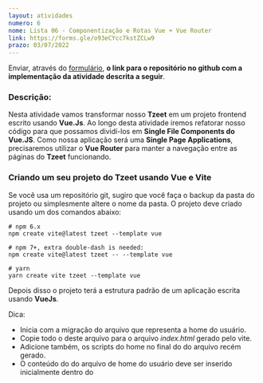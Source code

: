 ```yaml
---
layout: atividades
numero: 6
nome: Lista 06 - Componentização e Rotas Vue + Vue Router
link: https://forms.gle/o93eCYcc7kstZCLw9
prazo: 03/07/2022
---
```


Enviar, através do <a href="{{ page.link }}" target="_blank">formulário</a>, **o link para o repositório no github com a implementação da atividade descrita a seguir**. 

### Descrição:

Nesta atividade vamos transformar nosso **Tzeet** em um projeto frontend escrito usando **Vue.Js**.
Ao longo desta atividade iremos refatorar nosso código para que possamos dividí-los em **Single File Components do Vue.JS**.
Como nossa aplicação será uma **Single Page Applications**, precisaremos utilizar o **Vue Router** para manter a navegação entre as páginas do **Tzeet** funcionando.

### Criando um seu projeto do Tzeet usando Vue e Vite

Se você usa um repositório git, sugiro que você faça o backup da pasta do projeto ou simplesmente altere o nome da pasta.
O projeto deve criado usando um dos comandos abaixo:

```
# npm 6.x
npm create vite@latest tzeet --template vue

# npm 7+, extra double-dash is needed:
npm create vite@latest tzeet -- --template vue

# yarn
yarn create vite tzeet --template vue
```

Depois disso o projeto terá a estrutura padrão de um aplicação escrita usando **VueJs**.

<span class="label label-green">Dica:</span>

- Inicia com a migração do arquivo que representa a home do usuário.
- Copie todo o *<head>* deste arquivo para o arquivo *index.html*  gerado pelo vite. 
- Adicione também, os scripts do home no final do *<body>* do arquivo recém gerado. 
- O conteúdo do  *<body>* do arquivo de home do usuário deve ser inserido inicialmente dentro do *<template>* do arquivo *App.vue* gerado pelo vite.

Pronto, depois desse passo a página home do usuário deve estar totalmente funcional utilizando a estrutura do projeto Vue.
O próximo passo é começar a **componentização do Tzeeter**.

### Componentizando

Durante esta tarefa você deverá *quebrar* a interface do usuário do **Tzeet** em componentes (building block). Desta forma, as páginas do Tzeet,
serão descritas por meios do componentes que juntos a tornam funcional. Elementos que se repetem em uma página são os principais candidatos a se tornarem componentes.
A figura abaixo mostra alguns componentes que você deve criar:

![Componentes do home]({{site.baseurl}}/assets/listas/06/home-componentes.png)
![Compoenente do modal]({{site.baseurl}}/assets/listas/06/modal-componentes.png
)
**Componentes:**
- Crie um componente que representa um item do menu de navegação
- Na coluna do meio, crie um componente que representa um **Tzeet**
- Além disso, crie um componente para encapsular o formulário de envio de *Tzeet*
  - Veja que esse componente aparece na coluna central da página home do usuário e no modal
- Na coluna da direita, crie um componente para representar sugestões de usuários a serem seguidos

<span class="label label-yellow">Atenção:</span>

- Os componentes criados devem ser salvos na pasta **components** existente na estrutura do projeto e os arquivos devem possuir a extensão  **.vue**
- As páginas do **Tzeet**: home, profile, login e signup, devem ser arquivos **.vue**, salvos na pasta **views** e devem ser contruídas a partir de compoenentes

### Rotas

Para permitir a navegação entre as páginas do **Tzeet**, você precisará configurar o **Vue-Router**. Se ovcê seguiu os passos anteriories,
você vai precisa alterar o **App.vue** de forma que dentro do *<body>*, a tag *&lt;router-view&gt;* exista, já que o conteúdo roteado sera
renderizado no lugar dessa tag.

Você deve criar as seguintes rotas:
- */login* => Página de Login
- */signup* -> Página de cadastro de usuários
- */* ou */home* => Página home do usuário
- */profile* => Perfil do usuário




